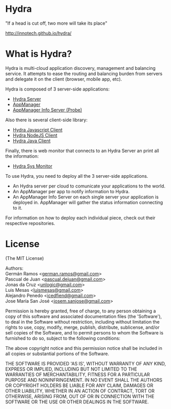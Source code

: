 Hydra
=====

"If a head is cut off, two more will take its place"

http://innotech.github.io/hydra/

# What is Hydra?
Hydra is multi-cloud application discovery, management and balancing service.
It attempts to ease the routing and balancing burden from servers and delegate it on the client (browser, mobile app, etc).

Hydra is composed of 3 server-side applications:
* <a href="https://github.com/innotech/hydra_server">Hydra Server</a>
* <a href="https://github.com/innotech/hydra_app_manager">AppManager</a>
* <a href="https://github.com/innotech/hydra_basic_probe">AppManager Info Server (Probe)</a>

Also there is several client-side library:
* <a href="https://github.com/innotech/hydra_javascript_client">Hydra Javascript Client</a>
* <a href="https://github.com/innotech/hydra_node_client">Hydra NodeJS Client</a>
* <a href="https://github.com/innotech/hydra-java-client">Hydra Java Client</a>

Finally, there is web monitor that connects to an Hydra Server an print all the information:
* <a href="https://github.com/innotech/hydra/tree/master/src/app_manager_sysmon">Hydra Sys Monitor</a>

To use Hydra, you need to deploy all the 3 server-side applications. 
* An Hydra server per cloud to comunicate your applications to the world.
* An AppManager per app to notify information to Hydra.
* An AppManager Info Server on each single server your application is deployed in. AppManager will gather the status information connecting to it.

For information on how to deploy each individual piece, check out their respective repositories.

# License

(The MIT License)

Authors:  
Germán Ramos &lt;german.ramos@gmail.com&gt;  
Pascual de Juan &lt;pascual.dejuan@gmail.com&gt;  
Jonas da Cruz &lt;unlogic@gmail.com&gt;  
Luis Mesas &lt;luismesas@gmail.com&gt;  
Alejandro Penedo &lt;icedfiend@gmail.com&gt;  
Jose María San José &lt;josem.sanjose@gmail.com&gt;  

Permission is hereby granted, free of charge, to any person obtaining
a copy of this software and associated documentation files (the
'Software'), to deal in the Software without restriction, including
without limitation the rights to use, copy, modify, merge, publish,
distribute, sublicense, and/or sell copies of the Software, and to
permit persons to whom the Software is furnished to do so, subject to
the following conditions:

The above copyright notice and this permission notice shall be
included in all copies or substantial portions of the Software.

THE SOFTWARE IS PROVIDED 'AS IS', WITHOUT WARRANTY OF ANY KIND,
EXPRESS OR IMPLIED, INCLUDING BUT NOT LIMITED TO THE WARRANTIES OF
MERCHANTABILITY, FITNESS FOR A PARTICULAR PURPOSE AND NONINFRINGEMENT.
IN NO EVENT SHALL THE AUTHORS OR COPYRIGHT HOLDERS BE LIABLE FOR ANY
CLAIM, DAMAGES OR OTHER LIABILITY, WHETHER IN AN ACTION OF CONTRACT,
TORT OR OTHERWISE, ARISING FROM, OUT OF OR IN CONNECTION WITH THE
SOFTWARE OR THE USE OR OTHER DEALINGS IN THE SOFTWARE.
